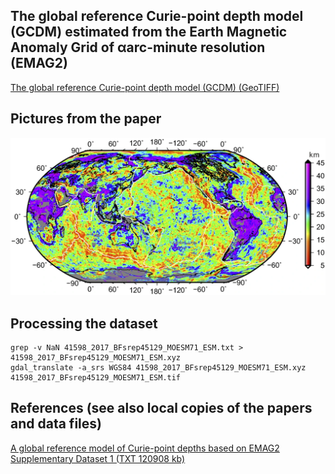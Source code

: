 ## The global reference Curie-point depth model (GCDM) estimated from the Earth Magnetic Anomaly Grid of αarc-minute resolution (EMAG2)

[The global reference Curie-point depth model (GCDM) (GeoTIFF)](41598_2017_BFsrep45129_MOESM71_ESM.tif)

## Pictures from the paper

![Figure 1: The global reference Curie-point depth model (GCDM) estimated in this study from the Earth Magnetic Anomaly Grid of αarc-minute resolution (EMAG216)](Figure1.jpg)

## Processing the dataset

```
grep -v NaN 41598_2017_BFsrep45129_MOESM71_ESM.txt > 41598_2017_BFsrep45129_MOESM71_ESM.xyz
gdal_translate -a_srs WGS84 41598_2017_BFsrep45129_MOESM71_ESM.xyz 41598_2017_BFsrep45129_MOESM71_ESM.tif
```

## References (see also local copies of the papers and data files)

[A global reference model of Curie-point depths based on EMAG2](https://www.nature.com/articles/srep45129?error=cookies_not_supported&code=5244f171-62e1-4d19-9e22-0c49eb92c369)
[Supplementary Dataset 1 (TXT 120908 kb)](https://static-content.springer.com/esm/art%3A10.1038%2Fsrep45129/MediaObjects/41598_2017_BFsrep45129_MOESM71_ESM.txt)
